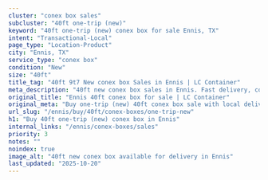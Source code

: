 ```yaml
---
cluster: "conex box sales"
subcluster: "40ft one-trip (new)"
keyword: "40ft one-trip (new) conex box for sale Ennis, TX"
intent: "Transactional-Local"
page_type: "Location-Product"
city: "Ennis, TX"
service_type: "conex box"
condition: "New"
size: "40ft"
title_tag: "40ft 9t7 New conex box Sales in Ennis | LC Container"
meta_description: "40ft new conex box sales in Ennis. Fast delivery, competitive pricing. Serving conex boxes area. Quote ID: AWT. Call (214) 524-4168 for your free quote today."
original_title: "Ennis 40ft conex box for sale | LC Container"
original_meta: "Buy one-trip (new) 40ft conex box sale with local delivery in Ennis, TX. LC Container — local Since 2003. Request a fast quote today."
url_slug: "/ennis/buy/40ft/conex-boxes/one-trip-new"
h1: "Buy 40ft one-trip (new) conex box in Ennis"
internal_links: "/ennis/conex-boxes/sales"
priority: 3
notes: ""
noindex: true
image_alt: "40ft new conex box available for delivery in Ennis"
last_updated: "2025-10-20"
---
```


<!-- TODO: Add unique city/inventory copy, images, and internal links here. -->
